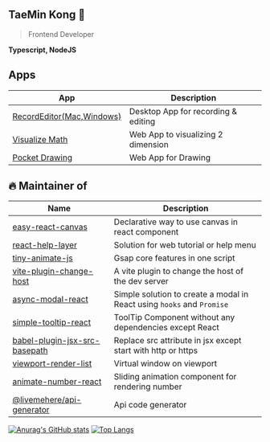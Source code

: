 ## TaeMin Kong 👋

> Frontend Developer

**Typescript, NodeJS**

## Apps

| App                                                                               | Description                         |
|-----------------------------------------------------------------------------------|-------------------------------------|
| [RecordEditor(Mac,Windows)](https://github.com/livemehere/record-editor/releases) | Desktop App for recording & editing |
| [Visualize Math](https://livemehere.github.io/visualize-math/)                    | Web App to visualizing 2 dimension  |
| [Pocket Drawing](https://livemehere.github.io/pocket-drawing/)                    | Web App for Drawing                 |

## 🔥 Maintainer of

| Name                                                                                                               | Description                                                           |
|--------------------------------------------------------------------------------------------------------------------|-----------------------------------------------------------------------|
| [easy-react-canvas](https://www.npmjs.com/package/easy-react-canvas?activeTab=readme)                              | Declarative way to use canvas in react component                      |
| [react-help-layer](https://www.npmjs.com/package/react-help-layer)                                                 | Solution for web tutorial or help menu                                |
| [tiny-animate-js](https://github.com/livemehere/tiny-animate-js)                                                   | Gsap core features in one script                                      |
| [vite-plugin-change-host](https://www.npmjs.com/package/vite-plugin-change-host)                                   | A vite plugin to change the host of the dev server                    |
| [async-modal-react](https://www.npmjs.com/package/async-modal-react)                                               | Simple solution to create a modal in React using `hooks` and `Promise`|
| [simple-tooltip-react](https://www.npmjs.com/package/simple-tooltip-react?activeTab=readme)                        | ToolTip Component without any dependencies except React               |
| [babel-plugin-jsx-src-basepath](https://www.npmjs.com/package/babel-plugin-jsx-src-basepath)                       | Replace src attribute in jsx except start with http or https          |
| [viewport-render-list](https://livemehere.github.io/livemehere-dev-packs/docs/viewport-render-list/what-is-this)   | Virtual window on viewport                                            |    
| [animate-number-react](https://livemehere.github.io/livemehere-dev-packs/docs/animate-number-react/what-is-this)   | Sliding animation component for rendering number                      |
| [@livemehere/api-generator](https://www.npmjs.com/package/@livemehere/api-generator)                               | Api code generator                                                    |

 
[![Anurag's GitHub stats](https://github-readme-stats.vercel.app/api?username=livemehere)](https://github.com/livemehere/github-readme-stats)
[![Top Langs](https://github-readme-stats.vercel.app/api/top-langs/?username=livemehere&layout=compact)](https://github.com/livemehere/github-readme-stats) 

 
